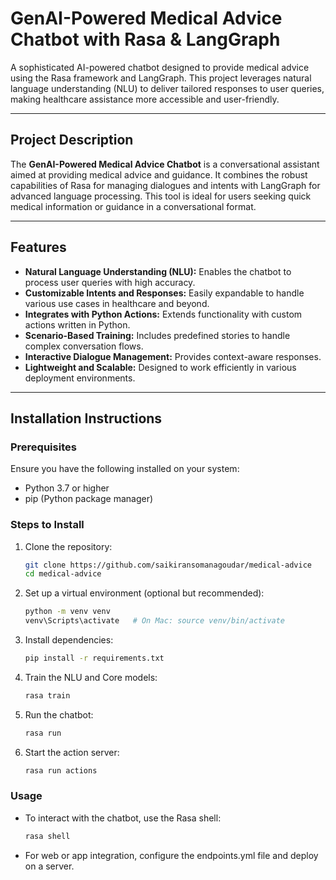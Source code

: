 # GenAI-Powered Medical Advice Chatbot with Rasa & LangGraph

A sophisticated AI-powered chatbot designed to provide medical advice using the Rasa framework and LangGraph. This project leverages natural language understanding (NLU) to deliver tailored responses to user queries, making healthcare assistance more accessible and user-friendly.

---

## Project Description

The **GenAI-Powered Medical Advice Chatbot** is a conversational assistant aimed at providing medical advice and guidance. It combines the robust capabilities of Rasa for managing dialogues and intents with LangGraph for advanced language processing. This tool is ideal for users seeking quick medical information or guidance in a conversational format.

---

## Features

- **Natural Language Understanding (NLU):** Enables the chatbot to process user queries with high accuracy.
- **Customizable Intents and Responses:** Easily expandable to handle various use cases in healthcare and beyond.
- **Integrates with Python Actions:** Extends functionality with custom actions written in Python.
- **Scenario-Based Training:** Includes predefined stories to handle complex conversation flows.
- **Interactive Dialogue Management:** Provides context-aware responses.
- **Lightweight and Scalable:** Designed to work efficiently in various deployment environments.

---

## Installation Instructions

### Prerequisites
Ensure you have the following installed on your system:
- Python 3.7 or higher
- pip (Python package manager)

### Steps to Install
1. Clone the repository:
   ```bash
   git clone https://github.com/saikiransomanagoudar/medical-advice
   cd medical-advice
2. Set up a virtual environment (optional but recommended):
   ```bash
   python -m venv venv
   venv\Scripts\activate   # On Mac: source venv/bin/activate
3. Install dependencies:
   ```bash
   pip install -r requirements.txt
4. Train the NLU and Core models:
   ```bash
   rasa train
5. Run the chatbot:
   ```bash
   rasa run
6. Start the action server:
   ```bash
   rasa run actions

### Usage
* To interact with the chatbot, use the Rasa shell:
  ```bash
  rasa shell
* For web or app integration, configure the endpoints.yml file and deploy on a server.

